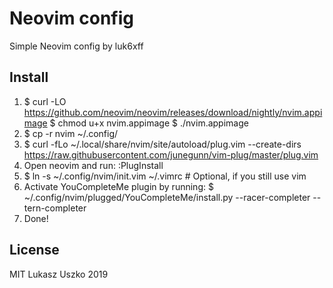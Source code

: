 # Neovim config

Simple Neovim config by luk6xff

## Install

1. $ curl -LO https://github.com/neovim/neovim/releases/download/nightly/nvim.appimage
   $ chmod u+x nvim.appimage
   $ ./nvim.appimage
2. $ cp -r nvim ~/.config/
3. $ curl -fLo ~/.local/share/nvim/site/autoload/plug.vim --create-dirs \
    https://raw.githubusercontent.com/junegunn/vim-plug/master/plug.vim
4. Open neovim and run: :PlugInstall
5. $ ln -s ~/.config/nvim/init.vim ~/.vimrc # Optional, if you still use vim
6. Activate YouCompleteMe plugin by running:
   $ ~/.config/nvim/plugged/YouCompleteMe/install.py --racer-completer --tern-completer
7. Done!

## License
MIT Lukasz Uszko 2019
